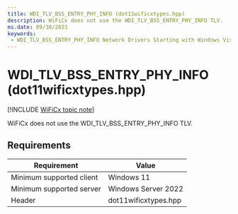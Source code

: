 ```yaml
---
title: WDI_TLV_BSS_ENTRY_PHY_INFO (dot11wificxtypes.hpp)
description: WiFiCx does not use the WDI_TLV_BSS_ENTRY_PHY_INFO TLV.
ms.date: 09/30/2021
keywords:
 - WDI_TLV_BSS_ENTRY_PHY_INFO Network Drivers Starting with Windows Vista
---
```


# WDI\_TLV\_BSS\_ENTRY\_PHY\_INFO (dot11wificxtypes.hpp)

[!INCLUDE [WiFiCx topic note](../includes/wificx-version-warning.md)]


WiFiCx does not use the WDI_TLV_BSS_ENTRY_PHY_INFO TLV.

## Requirements

|Requirement|Value|
|--- |--- |
|Minimum supported client|Windows 11|
|Minimum supported server|Windows Server 2022|
|Header|dot11wificxtypes.hpp|


 

 





